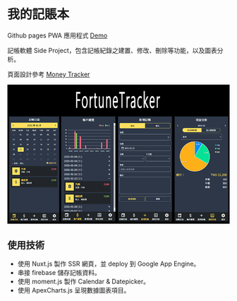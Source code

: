 # 我的記賬本

Github pages PWA 應用程式 [Demo](https://gn00678465.github.io/FortuneTracker/admin/)

記帳軟體 Side Project，包含記帳紀錄之建置、修改、刪除等功能，以及圖表分析。

頁面設計參考 [Money Tracker](https://github.com/waveciou/MoneyTracker)

![](README.png)

## 使用技術
- 使用 Nuxt.js 製作 SSR 網頁，並 deploy 到 Google App Engine。
- 串接 firebase 儲存記帳資料。
- 使用 moment.js 製作 Calendar & Datepicker。
- 使用 ApexCharts.js 呈現數據圖表項目。
